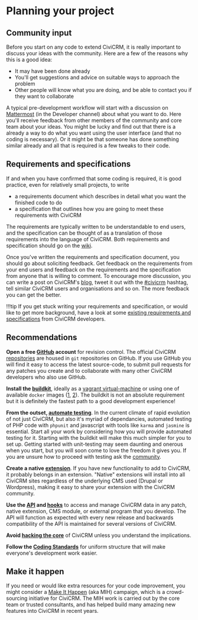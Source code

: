 # Planning your project

## Community input

Before you start on any code to extend CiviCRM, it is really important
to discuss your ideas with the community. Here are a few of the reasons
why this is a good idea:

-   It may have been done already
-   You'll get suggestions and advice on suitable ways to approach the
    problem
-   Other people will know what you are doing, and be able to contact
    you if they want to collaborate

A typical pre-development workflow will start with a discussion on
[Mattermost](https://chat.civicrm.org/) (in the Developer channel) about what
you want to do. Here you'll receive feedback from other members of the
community and core team about your ideas. You might be lucky and find
out that there is a already a way to do what you want using the user
interface (and that no coding is necessary). Or it might be that someone
has done something similar already and all that is required is a few
tweaks to their code.


## Requirements and specifications

If and when you have confirmed that some coding is required, it is good
practice, even for relatively small projects, to write

-   a requirements document which describes in detail what you want the
    finished code to do
-   a specification that outlines how you are going to meet these
    requirements with CiviCRM

The requirements are typically written to be understandable to end
users, and the specification can be thought of as a translation of those
requirements into the language of CiviCRM. Both requirements and
specification should go on the
[wiki](http://wiki.civicrm.org/confluence/display/CRM/CiviCRM+Wiki).

Once you've written the requirements and specification document, you
should go about soliciting feedback.  Get feedback on the requirements
from your end users and feedback on the requirements and the
specification from anyone that is willing to comment. To encourage more
discussion, you can write a post on CiviCRM's
[blog](https://civicrm.org/blog/), tweet it out with
the [#civicrm](https://twitter.com/hashtag/civicrm) hashtag, tell similar
CiviCRM users and organisations and so on.
The more feedback you can get the better.

!!!tip
    If you get stuck writing your requirements and specification, or would
    like to get more background, have a look at some
    [existing requirements and specifications](https://wiki.civicrm.org/confluence/display/CRM/Requirements+and+specifications)
    from CiviCRM developers.

## Recommendations

**Open a free [GitHub](https://github.com/) account** for revision control.
The official CiviCRM [repositories](https://github.com/civicrm)
are housed in `git` repositories on GitHub.  If you use GitHub you will find
it easy to access the latest source-code, to submit pull requests
for any patches you create and to collaborate with many other
CiviCRM developers who also use GitHub.

**Install the [buildkit](https://github.com/civicrm/civicrm-buildkit)**,
ideally as a [vagrant virtual-machine](https://github.com/civicrm/civicrm-buildkit-vagrant)
or using one of available `docker` images ([1](https://github.com/progressivetech/docker-civicrm-buildkit),
[2](https://github.com/ErichBSchulz/dcbk)). The buildkit is not an absolute
requirement but it is definitely the fastest path to a good development
experience!

**From the outset, [automate testing](https://wiki.civicrm.org/confluence/display/CRMDOC/Testing)**.
In the current climate of rapid evolution of not just CiviCRM, but
also it's myriad of dependancies, automated testing of PHP code with `phpunit`
and javascript with tools like `karma` and `jasmine` is essential. Start all
your work by considering how you will provide automated testing for it.
Starting with the buildkit will make this much simpler for you to set up.
Getting started with unit-testing may seem daunting and onerous when you start,
but you will soon come to love the freedom it gives you. If you are
unsure how to proceed with testing ask the [community](/basics/community.md).

**Create a native [extension](/extensions/index.md)**.
If you have new functionality to add to CiviCRM, it probably belongs in an
extension. "Native" extensions will install into all CiviCRM sites
regardless of the  underlying CMS used (Drupal or Wordpress), making it easy to
share your extension with the CiviCRM community.

**Use the [API](/api/index.md) and [hooks](/hooks/index.md)** to access and manage CiviCRM data in any patch,
native extension, CMS module, or external program that you
develop. The API will function as expected with every new release
and backwards compatibility of the API is maintained for several
versions of CiviCRM.

**Avoid [hacking the core](/core/hacking.md)** of CiviCRM unless you understand
the implications.

**Follow the
[Coding Standards](https://wiki.civicrm.org/confluence/display/CRMDOC/Coding+Standards)**
for uniform structure that will make everyone's development work easier.


## Make it happen

If you need or would like extra resources for your code improvement, you
might consider a [Make It Happen](https://civicrm.org/make-it-happen)
(aka MIH) campaign, which is a crowd-sourcing initiative for CiviCRM.
The MIH work is carried out by the
core team or trusted consultants, and has helped build many amazing new
features into CiviCRM in recent years.

